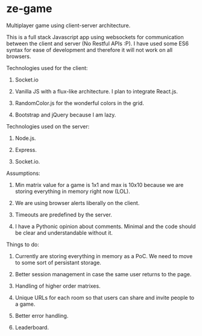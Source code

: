 # ze-game
Multiplayer game using client-server architecture.

This is a full stack Javascript app using websockets for communication between the client and server (No Restful APIs :P). I have used some ES6 syntax for ease of development and therefore it will not work on all browsers. 

Technologies used for the client:

1. Socket.io

2. Vanilla JS with a flux-like architecture. I plan to integrate React.js.

3. RandomColor.js for the wonderful colors in the grid.

4. Bootstrap and jQuery because I am lazy.

Technologies used on the server:

1. Node.js.

2. Express.

3. Socket.io.

Assumptions:

1. Min matrix value for a game is 1x1 and max is 10x10 because we are storing everything in memory right now (LOL).

2. We are using browser alerts liberally on the client.

3. Timeouts are predefined by the server.

4. I have a Pythonic opinion about comments. Minimal and the code should be clear and understandable without it.

Things to do:

1. Currently are storing everything in memory as a PoC. We need to move to some sort of persistant storage.

2. Better session management in case the same user returns to the page.

3. Handling of higher order matrixes.

4. Unique URLs for each room so that users can share and invite people to a game.

5. Better error handling.

6. Leaderboard.
